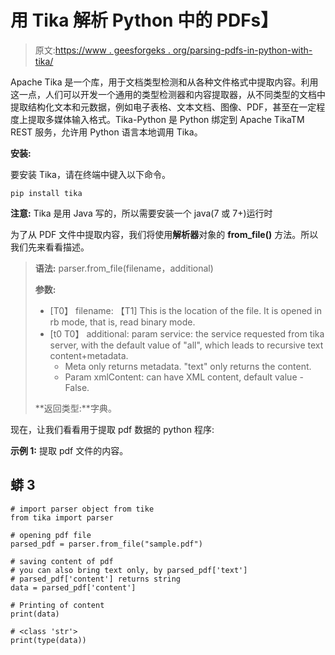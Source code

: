 # 用 Tika 解析 Python 中的 PDFs】

> 原文:[https://www . geesforgeks . org/parsing-pdfs-in-python-with-tika/](https://www.geeksforgeeks.org/parsing-pdfs-in-python-with-tika/)

Apache Tika 是一个库，用于文档类型检测和从各种文件格式中提取内容。利用这一点，人们可以开发一个通用的类型检测器和内容提取器，从不同类型的文档中提取结构化文本和元数据，例如电子表格、文本文档、图像、PDF，甚至在一定程度上提取多媒体输入格式。Tika-Python 是 Python 绑定到 Apache TikaTM REST 服务，允许用 Python 语言本地调用 Tika。

**安装:**

要安装 Tika，请在终端中键入以下命令。

```
pip install tika

```

**注意:** Tika 是用 Java 写的，所以需要安装一个 java(7 或 7+)运行时

为了从 PDF 文件中提取内容，我们将使用**解析器**对象的 **from_file()** 方法。所以我们先来看看描述。

> **语法:** parser.from_file(filename，additional)
> 
> **参数:**
> 
> *   [T0】 filename: 【T1] This is the location of the file. It is opened in rb mode, that is, read binary mode.
> *   [t0 T0】 additional: param service: the service requested from tika server, with the default value of "all", which leads to recursive text content+metadata.
>     *   Meta only returns metadata. "text" only returns the content.
>     *   Param xmlContent: can have XML content, default value -False.
> 
> **返回类型:**字典。

现在，让我们看看用于提取 pdf 数据的 python 程序:

**示例 1:** 提取 pdf 文件的内容。

## 蟒 3

```
# import parser object from tike
from tika import parser  

# opening pdf file
parsed_pdf = parser.from_file("sample.pdf")

# saving content of pdf
# you can also bring text only, by parsed_pdf['text'] 
# parsed_pdf['content'] returns string 
data = parsed_pdf['content'] 

# Printing of content 
print(data)

# <class 'str'>
print(type(data))
```